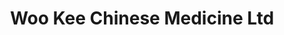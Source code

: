 ---
title: "Woo Kee Chinese Medicine Ltd"
url: /calgary/woo-kee-chinese-medicine-ltd/
shop: chemist
---